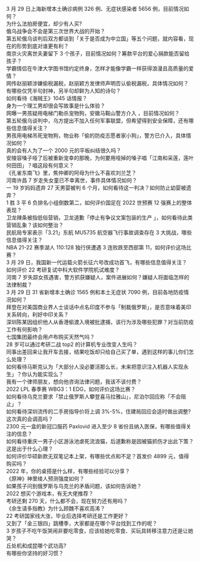 3 月 29 日上海新增本土确诊病例 326 例、无症状感染者 5656 例，目前情况如何？  
为什么法拍房便宜，却少有人买?  
俄乌战争会不会是第三次世界大战的开始？  
第五轮俄乌谈判后双方都谈到「关于是否成为中立国」等五个问题，就内容看，现在的形势到底对谁更有利？  
南京火灾离世夫妻留下 3 个孩子，目前情况如何？筹款平台的爱心捐款能否留给孩子？  
学霸情侣在牛津大学图书馆约定终身，怎样才能像学霸一样获得浪漫且高质量的爱情？  
网传赵丽颖涉嫌偷税漏税，赵丽颖方发律师声明否认偷税漏税，具体情况如何？  
有哪些仅凭半句封神，另半句却鲜为人知的诗句？  
如何看待《海贼王》1045 话情报？  
身为一个理工男却很会写故事是什么体验？  
网曝一男孩疑用电梯门勒杀宠物狗，安徽马鞍山警方介入 ，目前情况如何？  
第五轮俄乌谈判中，乌方提出不加入任何军事联盟，但希望得到安全保障，还有哪些信息值得关注？  
男孩用电梯吊死宠物狗，物业称「偷的防疫志愿者家小狗」，警方已介入，具体情况如何？  
真的会有人为了一个 2000 元的平板纠结很久吗？  
安陵容嗓子哑了后被重新宠幸的那晚，为何要用哑掉的嗓子唱「江南和采莲，莲叶何田田」？唱这段有何意义？  
《孔雀东南飞》里，焦仲卿的阿母为什么不喜欢刘兰芝？  
河南许昌 7 岁走失女童已不幸离世，事件具体情况如何？  
一 19 岁妈妈遗弃 27 天男婴被判 6 个月，如何看待这一判决？如何防止幼婴被遗弃？  
1 胜 3 平 6 负排名小组倒数第二，如何评价国足在 2022 世预赛 12 强赛上的整体表现？  
卫龙辣条被指低俗营销，卫龙道歉「停止有争议文案包装的生产 」，如何看待此类营销乱象？该如何整治？  
民航局专家表示「3.21」东航 MU5735 航空器飞行事故调查存在 3 大挑战，哪些信息值得关注？  
NBA 21-22 赛季湖人 110:128 独行侠遭遇 3 连败跌至西部第 11，如何评价这场比赛？  
3 月 29 日，我国新一代运载火箭长征六号改成功首飞，有哪些信息值得关注？  
如何评价 22 考研复试中科大软件学院机试难度？  
河南 7 岁失踪女孩遇害，警方抓获嫌疑人，案件进展如何？嫌疑人将面临怎样的法律制裁？  
3 月 29 日 31 省新增本土确诊 1565 例和本土无症状 7090 例，目前各地防疫情况如何？  
拜登在对美国商业界人士谈话中点名印度不参与「制裁俄罗斯」，是否意味着美印关系转向，利好中印关系？  
深圳陈某因组织他人从香港偷渡入境被批逮捕，该行为涉及哪些犯罪？对当前防疫工作有何影响？  
七国集团最终会用卢布购买天然气吗？  
28 岁可以通过考研二战 top2 的计算机专业改变人生吗？  
同事出差回来让我开车去接，结果吃饭却只给自己买了单，遇到这样的事儿你们怎么处理？  
如何看待马斯克认为「大部分人没必要活那么长，未来把意识注入机器人实现永生」？你认为能实现么？  
我有一个律师朋友，想向他咨询法律问题，我该不该付费？  
2022 LPL 春季赛 WBG3：1 EDG，如何评价这场比赛？  
如何看待乌克兰要求「禁止俄罗斯人攀登喜马拉雅山」，尼泊尔回应称「不会阻止」？  
如何看待深圳流传的二手房指导价将上调 3%-5%，住建局回应会适时做出调整? 这次真的会调高吗？  
2300 元一盒的新冠口服药 Paxlovid 进入至少 8 省份且纳入医保，有哪些值得关注的信息？  
如何看待重庆一男子小区游泳池虐死流浪猫，后道歉称是因被猫抓伤才出此下策？这是出于什么心理？  
如何评价华硕新款无双笔记本上架，有哪些优点和不足？首发价 4899 元，值得购买吗？  
2022 年，你的桌搭是什么样，有哪些经验可以分享？  
《原神》神里绫人预测强度如何？  
如果孩子问到俄罗斯与乌克兰的矛盾问题，该如何告诉她？  
2022 想买个游戏本，有无大佬推荐？  
考研还剩 270 天，什么都不会，现在努力还有用吗？  
《余生请多指教》为什么顾魏不喜欢高浠？  
22 考研国家线大涨，毕业后选择考研还是工作更好？  
又到了「金三银四」跳槽季，大家都是在哪个平台找到工作的呢？  
3 岁孩子不吃午饭哭闹非要吃零食，应该给她吃零食、买玩具转移注意力还是让她哭？  
丘处机和成昆哪个武功高?  
有哪些你坚持的好习惯？  
